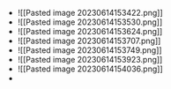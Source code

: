- ![[Pasted image 20230614153422.png]]
- ![[Pasted image 20230614153530.png]]
- ![[Pasted image 20230614153624.png]]
- ![[Pasted image 20230614153707.png]]
- ![[Pasted image 20230614153749.png]]
- ![[Pasted image 20230614153923.png]]
- ![[Pasted image 20230614154036.png]]
- 
